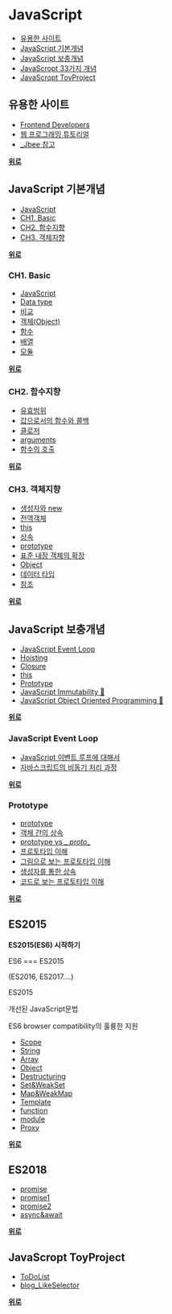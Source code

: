 # JavaScript
- [유용한 사이트](https://github.com/yjkwon07/Front-End#%EC%9C%A0%EC%9A%A9%ED%95%9C-%EC%82%AC%EC%9D%B4%ED%8A%B8)
- [JavaScript 기본개념](https://github.com/yjkwon07/Front-End#JavaScript%20%EA%B8%B0%EB%B3%B8%EA%B0%9C%EB%85%90)
- [JavaScript 보충개념](https://github.com/yjkwon07/Front-End#JavaScript%20%EB%B3%B4%EC%B6%A9%EA%B0%9C%EB%85%90)
- [JavaScropt 33가지 개념](https://velog.io/@jakeseo_me/series/33conceptsofjavascript)
- [JavaScropt ToyProject](https://github.com/yjkwon07/Front-End#JavaScropt%20ToyProject)

## 유용한 사이트 
- [Frontend Developers](https://github.com/FEDevelopers)
- [웹 프로그래밍 튜토리얼](https://poiemaweb.com/)
- [_Jbee 참고](https://github.com/JaeYeopHan)

**[위로](https://github.com/yjkwon07/Front-End#js)**

## JavaScript 기본개념 
- [JavaScript](https://github.com/yjkwon07/Front-End/wiki#javascript)
- [CH1. Basic](https://github.com/yjkwon07/Front-End/wiki#ch1-basic-)
- [CH2. 함수지향](https://github.com/yjkwon07/Front-End/wiki#ch2-%ED%95%A8%EC%88%98%EC%A7%80%ED%96%A5-)
- [CH3. 객체지향](https://github.com/yjkwon07/Front-End/wiki#ch3-%EA%B0%9D%EC%B2%B4%EC%A7%80%ED%96%A5-)
  
**[위로](https://github.com/yjkwon07/Front-End#JavaScript)**

### CH1. Basic 
- [JavaScript](https://github.com/yjkwon07/Front-End/wiki/CH1.-JavaScript#1-javascript)
- [Data type](https://github.com/yjkwon07/Front-End/wiki/CH1.-JavaScript#2-data-type)
- [비교](https://github.com/yjkwon07/Front-End/wiki/CH1.-JavaScript#3-%EB%B9%84%EA%B5%90)
- [객체(Object)](https://github.com/yjkwon07/Front-End/wiki/CH1.-JavaScript#4-%EA%B0%9D%EC%B2%B4object)
- [함수](https://github.com/yjkwon07/Front-End/wiki/CH1.-JavaScript#5-%ED%95%A8%EC%88%98)
- [배열](https://github.com/yjkwon07/Front-End/wiki/CH1.-JavaScript#6-%EB%B0%B0%EC%97%B4)
- [모듈](https://github.com/yjkwon07/Front-End/wiki/CH1.-JavaScript#7-%EB%AA%A8%EB%93%88)

**[위로](https://github.com/yjkwon07/Front-End#JavaScript%20%EA%B8%B0%EB%B3%B8%EA%B0%9C%EB%85%90)**

### CH2. 함수지향 
- [유효범위](https://github.com/yjkwon07/Front-End/wiki/CH2.-JavaScript#1-%EC%9C%A0%ED%9A%A8%EB%B2%94%EC%9C%84)
- [값으로서의 함수와 콜백](https://github.com/yjkwon07/Front-End/wiki/CH2.-JavaScript#2-%EA%B0%92%EC%9C%BC%EB%A1%9C%EC%84%9C%EC%9D%98-%ED%95%A8%EC%88%98%EC%99%80-%EC%BD%9C%EB%B0%B1)
- [클로저](https://github.com/yjkwon07/Front-End/wiki/CH2.-JavaScript#3-%ED%81%B4%EB%A1%9C%EC%A0%80)
- [arguments](https://github.com/yjkwon07/Front-End/wiki/CH2.-JavaScript#4-arguments)
- [함수의 호출](https://github.com/yjkwon07/Front-End/wiki/CH2.-JavaScript#5-%ED%95%A8%EC%88%98%EC%9D%98-%ED%98%B8%EC%B6%9C)

**[위로](https://github.com/yjkwon07/Front-End#JavaScript%20%EA%B8%B0%EB%B3%B8%EA%B0%9C%EB%85%90)**

### CH3. 객체지향 
- [생성자와 new](https://github.com/yjkwon07/Front-End/wiki/CH3.-JavaScript#1-%EC%83%9D%EC%84%B1%EC%9E%90%EC%99%80-new)
- [전역객체](https://github.com/yjkwon07/Front-End/wiki/CH3.-JavaScript#2-%EC%A0%84%EC%97%AD%EA%B0%9D%EC%B2%B4)
- [this](https://github.com/yjkwon07/Front-End/wiki/CH3.-JavaScript#3-this-)
- [상속](https://github.com/yjkwon07/Front-End/wiki/CH3.-JavaScript#4-%EC%83%81%EC%86%8D)
- [prototype](https://github.com/yjkwon07/Front-End/wiki/CH3.-JavaScript#5-prototype)
- [표준 내장 객체의 확장](https://github.com/yjkwon07/Front-End/wiki/CH3.-JavaScript#6-%ED%91%9C%EC%A4%80-%EB%82%B4%EC%9E%A5-%EA%B0%9D%EC%B2%B4%EC%9D%98-%ED%99%95%EC%9E%A5)
- [Object](https://github.com/yjkwon07/Front-End/wiki/CH3.-JavaScript#7-object)
- [데이터 타입](https://github.com/yjkwon07/Front-End/wiki/CH3.-JavaScript#8-%EB%8D%B0%EC%9D%B4%ED%84%B0-%ED%83%80%EC%9E%85)
- [참조](https://github.com/yjkwon07/Front-End/wiki/CH3.-JavaScript#9-%EC%B0%B8%EC%A1%B0)

**[위로](https://github.com/yjkwon07/Front-End#JavaScript%20%EA%B8%B0%EB%B3%B8%EA%B0%9C%EB%85%90)**


## JavaScript 보충개념 
- [JavaScript Event Loop](https://github.com/yjkwon07/Front-End#JavaScript%20Event%20Loop)
- [Hoisting](https://github.com/JaeYeopHan/Interview_Question_for_Beginner/tree/master/JavaScript#hoisting)
- [Closure](https://github.com/JaeYeopHan/Interview_Question_for_Beginner/tree/master/JavaScript#closure)
- [this](https://github.com/JaeYeopHan/Interview_Question_for_Beginner/tree/master/JavaScript#this-%EC%97%90-%EB%8C%80%ED%95%B4%EC%84%9C)
- [Prototype](https://github.com/yjkwon07/Front-End#Prototype)
- [JavaScript Immutability 🎥](https://www.youtube.com/watch?v=iJcSFzR9s8Y&list=PLuHgQVnccGMBxNK38TqfBWk-QpEI7UkY8&index=1)
- [JavaScript Object Oriented Programming 🎥](https://www.youtube.com/playlist?list=PLuHgQVnccGMAMctarDlPyv6upFUUnpSO3)
  
**[위로](https://github.com/yjkwon07/Front-End#JavaScript)**

### JavaScript Event Loop 
- [JavaScript 이벤트 루프에 대해서](https://asfirstalways.tistory.com/362)
- [자바스크립트의 비동기 처리 과정](http://sculove.github.io/blog/2018/01/18/javascriptflow/)

**[위로](https://github.com/yjkwon07/Front-End#JavaScript%20%EB%B3%B4%EC%B6%A9%EA%B0%9C%EB%85%90)**

### Prototype
- [prototype](https://opentutorials.org/module/4047/24610)
- [객체 간의 상속](https://opentutorials.org/module/4047/24626)
- [prototype vs _ _proto__](https://opentutorials.org/module/4047/24629)
- [프로토타입 이해](https://medium.com/@bluesh55/javascript-prototype-%EC%9D%B4%ED%95%B4%ED%95%98%EA%B8%B0-f8e67c286b67)
- [그림으로 보는 프로토타입 이해](http://www.nextree.co.kr/p7323/)
- [생성자를 통한 상속](https://opentutorials.org/module/4047/24630)
- [코드로 보는 프로토타입 이해](http://insanehong.kr/post/javascript-prototype/)
  
**[위로](https://github.com/yjkwon07/Front-End#JavaScript%20%EB%B3%B4%EC%B6%A9%EA%B0%9C%EB%85%90)**

## ES2015
**ES2015(ES6) 시작하기**

ES6 === ES2015

(ES2016, ES2017....)

ES2015

개선된 JavaScript문법

ES6 browser compatibility의 훌륭한 지원 

- [Scope](https://github.com/yjkwon07/Front-End/tree/master/ES2015(ES6)/1.%20Scope)
- [String](https://github.com/yjkwon07/Front-End/tree/master/ES2015(ES6)/2.%20String)
- [Array](https://github.com/yjkwon07/Front-End/tree/master/ES2015(ES6)/3.%20Array)
- [Object](https://github.com/yjkwon07/Front-End/tree/master/ES2015(ES6)/5.%20Object)
- [Destructuring](https://github.com/yjkwon07/Front-End/tree/master/ES2015(ES6)/6.%20Destructuring)
- [Set&WeakSet](https://github.com/yjkwon07/Front-End/tree/master/ES2015(ES6)/7.%20Set%26WeakSet)
- [Map&WeakMap](https://github.com/yjkwon07/Front-End/tree/master/ES2015(ES6)/8.%20Map%20%26%20WeakMap)
- [Template](https://github.com/yjkwon07/Front-End/tree/master/ES2015(ES6)/10.%20Template)
- [function](https://github.com/yjkwon07/Front-End/tree/master/ES2015(ES6)/11.%20function)
- [module](https://github.com/yjkwon07/Front-End/blob/master/ES2015(ES6)/13.%20module/test.js)
- [Proxy](https://github.com/yjkwon07/Front-End/blob/master/ES2015(ES6)/14.%20Proxy/interception.js)

**[위로](https://github.com/yjkwon07/Front-End#JavaScript)**

## ES2018
- [promise](https://github.com/JaeYeopHan/Interview_Question_for_Beginner/tree/master/JavaScript#promise)
- [promise1](https://github.com/yjkwon07/Front-End/blob/master/ES2018/7.%EC%BD%9C%EB%B0%B1%EA%B3%BC%20%ED%94%84%EB%A1%9C%EB%AF%B8%EC%8A%A4(Promise)%EB%B9%84%EA%B5%90.js)
- [promise2](https://github.com/yjkwon07/Front-End/blob/master/ES2018/8.PromiseAPI.js)
- [async&await](https://github.com/yjkwon07/Front-End/blob/master/ES2018/9.async%26await.js)

**[위로](https://github.com/yjkwon07/Front-End#JavaScript)**

## JavaScropt ToyProject
- [ToDoList](https://github.com/yjkwon07/Front-End/tree/master/JS/ToDoList)
- [blog_LikeSelector](https://github.com/yjkwon07/Front-End/tree/master/blog_LikeSelector(ES6))

**[위로](https://github.com/yjkwon07/Front-End#JavaScript)**